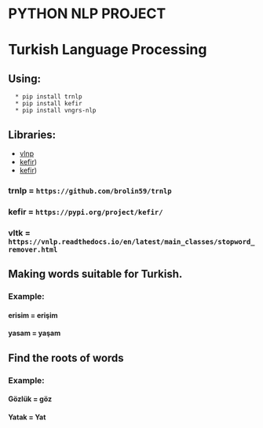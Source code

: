 # PYTHON NLP PROJECT
# Turkish Language Processing                                                                                                                                                                                                    
 ## Using:
      * pip install trnlp                                                                                                                                      
      * pip install kefir                                                                                                                                       
      * pip install vngrs-nlp      
       
## Libraries:  
* [vlnp]([https://www.gooogle.com](https://vnlp.readthedocs.io/en/latest/main_classes/stopword_remover.htm))
* [ kefir]([https://pypi.org/project/kefir/])) 
* [ kefir]([https://vnlp.readthedocs.io/en/latest/main_classes/stopword_remover.html]))                                                                                                                                                                                                
 
###  trnlp = ``` https://github.com/brolin59/trnlp  ```                                                                                                  
### kefir = ``` https://pypi.org/project/kefir/   ```                                                                                              
### vltk = ``` https://vnlp.readthedocs.io/en/latest/main_classes/stopword_remover.html  ```                                                                                           


## Making words suitable for Turkish.                                                                                                 
### Example:                                                                                                  
#### erisim = erişim                                                                                                  
#### yasam = yaşam                                                                                                 

## Find the roots of words                                                                                                 
### Example:                                                                                                 
#### Gözlük = göz                                                                                                 
#### Yatak = Yat                                                                                                 

